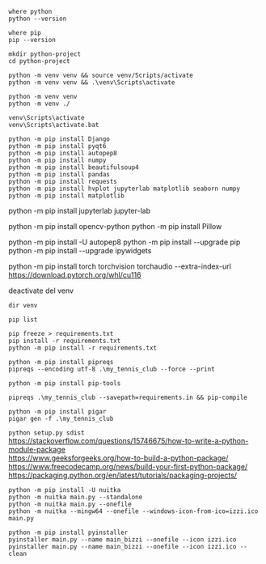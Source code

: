 `where python`    
`python --version`

`where pip`   
`pip --version`


`mkdir python-project`    
`cd python-project`


`python -m venv venv && source venv/Scripts/activate`   
`python -m venv venv && .\venv\Scripts\activate`

`python -m venv venv`   
`python -m venv ./`

`venv\Scripts\activate`    
`venv\Scripts\activate.bat`

`python -m pip install Django`  
`python -m pip install pyqt6`   
`python -m pip install autopep8`    
`python -m pip install numpy`     
`python -m pip install beautifulsoup4`    
`python -m pip install pandas`    
`python -m pip install requests`    
`python -m pip install hvplot jupyterlab matplotlib seaborn numpy`    
`python -m pip install matplotlib`   

python -m pip install jupyterlab
jupyter-lab

python -m pip install opencv-python
python -m pip install Pillow

python -m pip install -U autopep8
python -m pip install --upgrade pip
python -m pip install --upgrade ipywidgets

python -m pip install torch torchvision torchaudio --extra-index-url https://download.pytorch.org/whl/cu116


deactivate
del venv

`dir venv`     

`pip list`     

`pip freeze > requirements.txt`   
`pip install -r requirements.txt`    
`python -m pip install -r requirements.txt`    

`python -m pip install pipreqs`    
`pipreqs --encoding utf-8 .\my_tennis_club --force --print`      

`python -m pip install pip-tools`     
 
`pipreqs .\my_tennis_club --savepath=requirements.in && pip-compile`     

`python -m pip install pigar`     
`pigar gen -f .\my_tennis_club`     

`python setup.py sdist`   
https://stackoverflow.com/questions/15746675/how-to-write-a-python-module-package   
https://www.geeksforgeeks.org/how-to-build-a-python-package/     
https://www.freecodecamp.org/news/build-your-first-python-package/    
https://packaging.python.org/en/latest/tutorials/packaging-projects/     

`python -m pip install -U nuitka`     
`python -m nuitka main.py --standalone`    
`python -m nuitka main.py --onefile`     
`python -m nuitka --mingw64 --onefile --windows-icon-from-ico=izzi.ico main.py`    

`python -m pip install pyinstaller`    
`pyinstaller main.py --name main_bizzi --onefile --icon izzi.ico`      
`pyinstaller main.py --name main_bizzi --onefile --icon izzi.ico --clean`  
